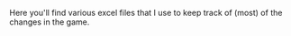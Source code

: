 Here you'll find various excel files that I use to keep track of (most) of the changes in the game. 
